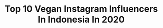 ---
title: Top 10 Vegan Instagram Influencers In Indonesia In 2020
description: >-
  Find top vegan Instagram influencers in Indonesia in 2020. Most popular hashtags: #bali #indonesia #vegan #covid.
platform: Instagram
profiles:
  - username: "chloe.kian"
    fullname: >-
      Chloe Kian
    location: "Indonesia"
    followers: 58866
    engagement: 663
    commentsToLikes: 0.006891
    avatar: "https://scontent-ams4-1.cdninstagram.com/v/t51.2885-19/s320x320/64561917_313542419599562_745334472630599680_n.jpg?_nc_ht=scontent-ams4-1.cdninstagram.com&_nc_ohc=UVBbSIx4HC4AX9cJR4l&oh=c3952749219a38a3540ebfccafd39af5&oe=5EBC34D1"
    verified: false
    hashtags: "#movies, #ethicalswimwear, #ecoresort, #luxuryecoresort"
  - username: "janemcclair"
    fullname: >-
      putu jane
    location: "Indonesia"
    followers: 8013
    engagement: 773
    commentsToLikes: 0.030141
    avatar: "https://scontent-ssn1-1.cdninstagram.com/v/t51.2885-19/s320x320/81473704_639153063573488_4697361386097868800_n.jpg?_nc_ht=scontent-ssn1-1.cdninstagram.com&_nc_ohc=mqLDOC8jrUIAX9XH-Pp&oh=98991e39fa2a233ab61aa4db640d516b&oe=5E914FA8"
    verified: false
    hashtags: "#linkinbio, #tb"
  - username: "juancarloscrazysport"
    fullname: >-
      Juan Carlos Vicente
    location: "Indonesia"
    followers: 24576
    engagement: 289
    commentsToLikes: 0.099044
    avatar: "https://scontent-amt2-1.cdninstagram.com/v/t51.2885-19/s320x320/91793724_872046483259811_457135432560279552_n.jpg?_nc_ht=scontent-amt2-1.cdninstagram.com&_nc_ohc=nDC03ITU_DcAX8mwJG4&oh=0d8d01d0a8c4e878a7a54635313c23dd&oe=5EB8F5E0"
    verified: false
    hashtags: "#runner, #promocion, #vegandaddy, #familia"
  - username: "jasminelouisejones"
    fullname: >-
      🐉✖️Jasmine Loux✖️🐉
    location: "Indonesia"
    followers: 64173
    engagement: 144
    commentsToLikes: 0.021539
    avatar: "https://scontent-ams4-1.cdninstagram.com/v/t51.2885-19/s320x320/40036320_1887774944864267_4778459637185773568_n.jpg?_nc_ht=scontent-ams4-1.cdninstagram.com&_nc_ohc=yjOZxRivXq8AX_wUOVj&oh=86a7a79dff8f923d081e37a8cfd42b71&oe=5EB1D148"
    verified: false
    hashtags: "#outdoorbath, #tattooedmodel, #shiny, #selfisolation"
  - username: "iamtheabull"
    fullname: >-
      THEA BULL 🦕
    location: "Indonesia"
    followers: 11706
    engagement: 518
    commentsToLikes: 0.046171
    avatar: "https://scontent-ams4-1.cdninstagram.com/v/t51.2885-19/s320x320/80698923_629878871086416_8396888834385641472_n.jpg?_nc_ht=scontent-ams4-1.cdninstagram.com&_nc_ohc=ulcRQW7ezuMAX86FYws&oh=1f7cda00dd410093903643ae6a88c94b&oe=5EB95F51"
    verified: false
    hashtags: ""
  - username: "lunalandrigan"
    fullname: >-
      Luna Rose Landrigan
    location: "Indonesia"
    followers: 8538
    engagement: 680
    commentsToLikes: 0.008243
    avatar: "https://scontent-ams4-1.cdninstagram.com/v/t51.2885-19/s320x320/87432666_584278309098952_8700898216008220672_n.jpg?_nc_ht=scontent-ams4-1.cdninstagram.com&_nc_ohc=yppOtvlYN5oAX857fFN&oh=8b0f049add243bf842cbeebf4530244c&oe=5EB58023"
    verified: false
    hashtags: "#santaibeachhousebali, #plantpower, #santaibeachhouse, #warung"
  - username: "livingforsun"
    fullname: >-
      CALVIN KRAUSE & AILEEN SPEARE
    location: "Indonesia"
    followers: 42989
    engagement: 757
    commentsToLikes: 0.027011
    avatar: "https://scontent-lhr8-1.cdninstagram.com/v/t51.2885-19/s320x320/31556351_1797128103686434_4692642561364328448_n.jpg?_nc_ht=scontent-lhr8-1.cdninstagram.com&_nc_ohc=3QJ3ySyHH5YAX-08QZx&oh=cf4532f1ab64dc0d3b649636c5c6d111&oe=5EB95841"
    verified: false
    hashtags: ""
  - username: "malsvensson"
    fullname: >-
      ♌︎ Malin ☽                  🇸🇪
    location: "Indonesia"
    followers: 25222
    engagement: 203
    commentsToLikes: 0.045273
    avatar: "https://scontent-amt2-1.cdninstagram.com/v/t51.2885-19/s320x320/75256771_768701636886759_3218983980107825152_n.jpg?_nc_ht=scontent-amt2-1.cdninstagram.com&_nc_ohc=Dk69hKSm-nwAX-ST7Lp&oh=9c0ed10c2d8e41f0581cb4f07bc1573f&oe=5EB22455"
    verified: false
    hashtags: "#nourishingfoods, #boho, #bohemian, #guatemala"
  - username: "geneva_f"
    fullname: >-
      bæby G 🌈🌚🔮💫 moonchild
    location: "Indonesia"
    followers: 3333
    engagement: 941
    commentsToLikes: 0.053324
    avatar: "https://scontent-lht6-1.cdninstagram.com/v/t51.2885-19/s150x150/15043900_1488057547876352_1816642300009250816_a.jpg?_nc_ht=scontent-lht6-1.cdninstagram.com&_nc_ohc=KCByxKPw_jQAX8NCS6D&oh=5266f92e9fa639f8b2d820d036650e13&oe=5EB99C62"
    verified: false
    hashtags: "#internationalwomensday, #stayinside, #beadoll"
  - username: "willgoh_"
    fullname: >-
      Willgoh
    location: "Indonesia"
    followers: 20055
    engagement: 212
    commentsToLikes: 0.094554
    avatar: "https://scontent-lhr8-1.cdninstagram.com/v/t51.2885-19/s320x320/83698309_187932768936324_7445291679805865984_n.jpg?_nc_ht=scontent-lhr8-1.cdninstagram.com&_nc_ohc=NmjkLqpP9PkAX8FrnGv&oh=aa8541bec4a32c325c64d87f3060447c&oe=5EB99897"
    verified: false
    hashtags: "#makati, #lookbookindo, #traveller, #amigohabits"
---